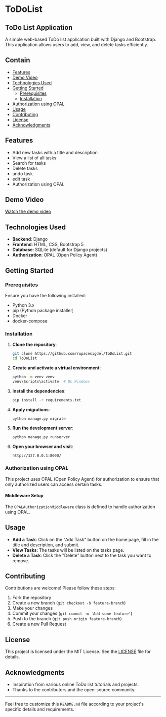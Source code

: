 # ToDoList

## ToDo List Application

A simple web-based ToDo list application built with Django and Bootstrap. This application allows users to add, view, and delete tasks efficiently.

## Contain

- [Features](#features)
- [Demo Video](#demo-video)
- [Technologies Used](#technologies-used)
- [Getting Started](#getting-started)
  - [Prerequisites](#prerequisites)
  - [Installation](#installation)
- [Authorization using OPAL](#authorization-using-opal)
- [Usage](#usage)
- [Contributing](#contributing)
- [License](#license)
- [Acknowledgments](#acknowledgments)

## Features

- Add new tasks with a title and description
- View a list of all tasks
- Search for tasks
- Delete tasks
- undo task
- edit task
- Authorization using OPAL

## Demo Video

[Watch the demo video](https://github.com/rupacesigdel/ToDoList/assets/159915440/5d2dde3c-ce24-4de7-b256-b1042439eb4c)

## Technologies Used

- **Backend**: Django
- **Frontend**: HTML, CSS, Bootstrap 5
- **Database**: SQLite (default for Django projects)
- **Authorization**: OPAL (Open Policy Agent)

## Getting Started

### Prerequisites

Ensure you have the following installed:

- Python 3.x
- pip (Python package installer)
- Docker
- docker-compose

### Installation

1. **Clone the repository**:
    ```sh
    git clone https://github.com/rupacesigdel/ToDoList.git
    cd ToDoList
    ```

2. **Create and activate a virtual environment**:
    ```sh
    python -m venv venv
    venv\Scripts\activate  # On Windows
    ```

3. **Install the dependencies**:
    ```sh
    pip install -r requirements.txt
    ```

4. **Apply migrations**:
    ```sh
    python manage.py migrate
    ```

5. **Run the development server**:
    ```sh
    python manage.py runserver
    ```

6. **Open your browser and visit**:
    ```
    http://127.0.0.1:8000/
    ```

### Authorization using OPAL

This project uses OPAL (Open Policy Agent) for authorization to ensure that only authorized users can access certain tasks.

#### Middleware Setup

The `OPALAuthorizationMiddleware` class is defined to handle authorization using OPAL.

## Usage

- **Add a Task**: Click on the "Add Task" button on the home page, fill in the title and description, and submit.
- **View Tasks**: The tasks will be listed on the tasks page.
- **Delete a Task**: Click the "Delete" button next to the task you want to remove.

## Contributing

Contributions are welcome! Please follow these steps:

1. Fork the repository
2. Create a new branch (`git checkout -b feature-branch`)
3. Make your changes
4. Commit your changes (`git commit -m 'Add some feature'`)
5. Push to the branch (`git push origin feature-branch`)
6. Create a new Pull Request

## License

This project is licensed under the MIT License. See the [LICENSE](LICENSE) file for details.

## Acknowledgments

- Inspiration from various online ToDo list tutorials and projects.
- Thanks to the contributors and the open-source community.

---

Feel free to customize this `README.md` file according to your project's specific details and requirements.
